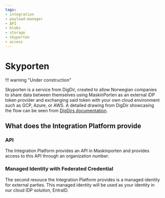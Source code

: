 ```yaml
---
tags:
- integration
- payload-manager
- API
- blobs
- storage
- skyporten
- access
---
```


# Skyporten

!!! warning "Under construction"

Skyporten is a service from DigDir, created to allow Norwegian companies to share data between themselves using
MaskinPorten as an external iDP token provider and exchanging said token with your own cloud environment such as
GCP, Azure, or AWS. A detailed drawing from DigDir showcasing the flow can be seen from
[DigDirs documentation](https://docs.digdir.no/docs/Maskinporten/maskinporten_skyporten).

## What does the Integration Platform provide

### API

The Integration Platform provides an API in Maskinporten and provides access to this API through an organization number.

### Managed Identity with Federated Credential

The second resouce the Integration Platform provides is a managed identity for external parties.
This managed identity will be used as your identity in our cloud IDP solution, EntraID.
